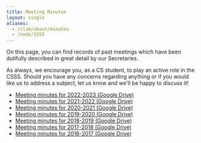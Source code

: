 ```yaml
---
title: Meeting Minutes
layout: single
aliases:
  - /club/about/minutes
  - /node/1555
---
```


On this page, you can find records of past meetings which have been dutifully
described in great detail by our Secretaries.

As always, we encourage you, as a CS student, to play an active role in the
CSSS. Should you have any concerns regarding anything or if you would like us to
address a subject, let us know and we'll be happy to discuss it!

- [Meeting minutes for 2022-2023 (Google Drive)](https://drive.google.com/drive/u/1/folders/1mPCAd_SH-88nNstY1ZYyv15u1e3T4lrk)
- [Meeting minutes for 2021-2022 (Google Drive)](https://drive.google.com/drive/folders/1Fv4bNiOaOcFuns1e0Qf7gg3eOT4P3Fe4?usp=sharing)
- [Meeting minutes for 2020-2021 (Google Drive)](https://drive.google.com/drive/folders/1WF7oJTak5prUZIQ4W-6ywUfJLaIOe-gP?usp=sharing)
- [Meeting minutes for 2019-2020 (Google Drive)](https://drive.google.com/drive/folders/1RZOzhVf4UXpgFTrj2idsIIO-_kMXSo_E?usp=sharing)
- [Meeting minutes for 2018-2019 (Google Drive)](https://drive.google.com/drive/folders/1m6nmq09Z4MT8VmlKS6NDmboSOiJ6vjRC)
- [Meeting minutes for 2017-2018 (Google Drive)](https://drive.google.com/drive/folders/0B1rxGDwq4J--QjdOQTNPWExNT0E)
- [Meeting minutes for 2016-2017 (Google Drive)](https://drive.google.com/drive/folders/0B2DCZ2BxoSTZWmNQc1dyMEZQTlk)
